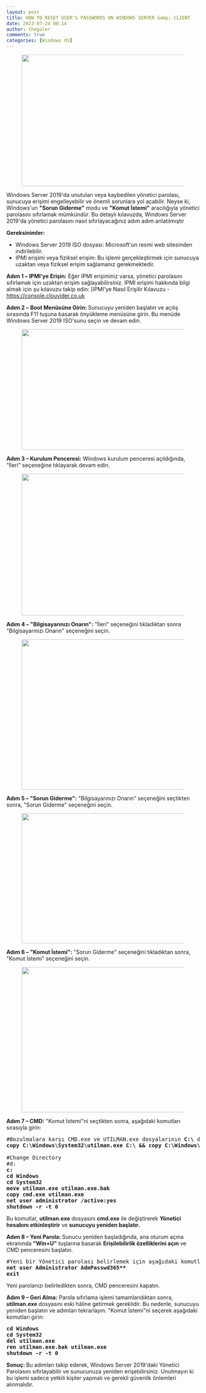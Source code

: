```yaml
---
layout: post
title: HOW TO RESET USER'S PASSWORDS ON WINDOWS SERVER &amp; CLIENT
date: 2023-07-24 00:14
author: theguler
comments: true
categories: [Windows OS]
---
```

<!-- wp:image {"id":7872,"width":"602px","height":"343px","sizeSlug":"large","linkDestination":"none"} -->
<figure class="wp-block-image size-large is-resized"><img src="https://farukguler.com/assets/post_images/reset-windows-10-password.jpg?w=600" alt="" class="wp-image-7872" style="width:602px;height:343px" /></figure>
<!-- /wp:image -->

<!-- wp:paragraph -->
<p>Windows Server 2019'da unutulan veya kaybedilen yönetici parolası, sunucuya erişimi engelleyebilir ve önemli sorunlara yol açabilir. Neyse ki, Windows'un <strong>"Sorun Giderme"</strong> modu ve <strong>"Komut İstemi"</strong> aracılığıyla yönetici parolasını sıfırlamak mümkündür. Bu detaylı kılavuzda, Windows Server 2019'da yönetici parolasını nasıl sıfırlayacağınız adım adım anlatılmıştır</p>
<!-- /wp:paragraph -->

<!-- wp:paragraph -->
<p><strong>Gereksinimler:</strong></p>
<!-- /wp:paragraph -->

<!-- wp:list -->
<ul><!-- wp:list-item -->
<li>Windows Server 2019 ISO dosyası: Microsoft'un resmi web sitesinden indirilebilir.</li>
<!-- /wp:list-item -->

<!-- wp:list-item -->
<li>IPMI erişimi veya fiziksel erişim: Bu işlemi gerçekleştirmek için sunucuya uzaktan veya fiziksel erişim sağlamanız gerekmektedir.</li>
<!-- /wp:list-item --></ul>
<!-- /wp:list -->

<!-- wp:paragraph -->
<p><strong>Adım 1 –</strong> <strong>IPMI'ye Erişin:</strong> Eğer IPMI erişiminiz varsa, yönetici parolasını sıfırlamak için uzaktan erişim sağlayabilirsiniz. IPMI erişimi hakkında bilgi almak için şu kılavuzu takip edin: [IPMI'ye Nasıl Erişilir Kılavuzu - <a href="https://console.clouvider.co.uk/index.php?cmd=knowledgebase&amp;action=article&amp;id=1">https://console.clouvider.co.uk</a></p>
<!-- /wp:paragraph -->

<!-- wp:paragraph -->
<p><strong>Adım 2 –</strong> <strong>Boot Menüsüne Girin: </strong>Sunucuyu yeniden başlatın ve açılış sırasında F11 tuşuna basarak önyükleme menüsüne girin. Bu menüde Windows Server 2019 ISO'sunu seçin ve devam edin.</p>
<!-- /wp:paragraph -->

<!-- wp:image {"id":7860,"width":"449px","height":"315px","sizeSlug":"large","linkDestination":"none"} -->
<figure class="wp-block-image size-large is-resized"><img src="https://farukguler.com/assets/post_images/res0.png?w=895" alt="" class="wp-image-7860" style="width:449px;height:315px" /></figure>
<!-- /wp:image -->

<!-- wp:paragraph -->
<p><strong>Adım 3 – Kurulum Penceresi:</strong> Windows kurulum penceresi açıldığında, "İleri" seçeneğine tıklayarak devam edin.</p>
<!-- /wp:paragraph -->

<!-- wp:image {"id":7859,"width":"552px","height":"370px","sizeSlug":"large","linkDestination":"none"} -->
<figure class="wp-block-image size-large is-resized"><img src="https://farukguler.com/assets/post_images/res1.png?w=800" alt="" class="wp-image-7859" style="width:552px;height:370px" /></figure>
<!-- /wp:image -->

<!-- wp:paragraph -->
<p><strong>Adım 4 – "Bilgisayarınızı Onarın":</strong> "İleri" seçeneğini tıkladıktan sonra "Bilgisayarınızı Onarın" seçeneğini seçin.</p>
<!-- /wp:paragraph -->

<!-- wp:image {"id":7878,"width":"532px","height":"392px","sizeSlug":"large","linkDestination":"none"} -->
<figure class="wp-block-image size-large is-resized"><img src="https://farukguler.com/assets/post_images/reset.png?w=800" alt="" class="wp-image-7878" style="width:532px;height:392px" /></figure>
<!-- /wp:image -->

<!-- wp:paragraph -->
<p><strong>Adım 5 – "Sorun Giderme":</strong> "Bilgisayarınızı Onarın" seçeneğini seçtikten sonra, "Sorun Giderme" seçeneğini seçin.</p>
<!-- /wp:paragraph -->

<!-- wp:image {"id":7858,"width":"593px","height":"339px","sizeSlug":"large","linkDestination":"none"} -->
<figure class="wp-block-image size-large is-resized"><img src="https://farukguler.com/assets/post_images/res3.png?w=800" alt="" class="wp-image-7858" style="width:593px;height:339px" /></figure>
<!-- /wp:image -->

<!-- wp:paragraph -->
<p><strong>Adım 6 – "Komut İstemi":</strong> "Sorun Giderme" seçeneğini tıkladıktan sonra, "Komut İstemi" seçeneğini seçin.</p>
<!-- /wp:paragraph -->

<!-- wp:image {"id":7861,"width":"543px","height":"379px","sizeSlug":"large","linkDestination":"none"} -->
<figure class="wp-block-image size-large is-resized"><img src="https://farukguler.com/assets/post_images/res4.png?w=800" alt="" class="wp-image-7861" style="width:543px;height:379px" /></figure>
<!-- /wp:image -->

<!-- wp:paragraph -->
<p><strong>Adım 7 – CMD:</strong> "Komut İstemi"ni seçtikten sonra, aşağıdaki komutları sırasıyla girin:</p>
<!-- /wp:paragraph -->

<!-- wp:preformatted -->
<pre class="wp-block-preformatted">#Bozulmalara karşı CMD.exe ve UTILMAN.exe dosyalarının <strong>C:\</strong> dizinine yedeklemek:
<strong>copy C:\Windows\System32\utilman.exe C:\ &amp;&amp; copy C:\Windows\System32\cmd.exe C:\</strong>

#Change Directory
#d:
<strong>c:</strong>
<strong>cd Windows
cd System32
move utilman.exe utilman.exe.bak
copy cmd.exe utilman.exe
net user administrator /active:yes
shutdown -r -t 0</strong></pre>
<!-- /wp:preformatted -->

<!-- wp:paragraph -->
<p>Bu komutlar, <strong>utilman.exe</strong> dosyasını <strong>cmd.exe</strong> ile değiştirerek <strong>Yönetici hesabını etkinleştirir</strong> ve <strong>sunucuyu yeniden başlatır.</strong></p>
<!-- /wp:paragraph -->

<!-- wp:paragraph -->
<p><strong>Adım 8 – Yeni Parola: </strong>Sunucu yeniden başladığında, ana oturum açma ekranında <strong>"Win+U"</strong> tuşlarına basarak <strong>Erişilebilirlik özelliklerini açın</strong> ve CMD penceresini başlatın.</p>
<!-- /wp:paragraph -->

<!-- wp:preformatted -->
<pre class="wp-block-preformatted">#Yeni bir Yönetici parolası belirlemek için aşağıdaki komutları girin:
<strong>net user Administrator AdmPasswd365**
exit</strong></pre>
<!-- /wp:preformatted -->

<!-- wp:paragraph -->
<p>Yeni parolanızı belirledikten sonra, CMD penceresini kapatın.</p>
<!-- /wp:paragraph -->

<!-- wp:paragraph -->
<p><strong>Adım 9 – Geri Alma:</strong> Parola sıfırlama işlemi tamamlandıktan sonra, <strong>utilman.exe</strong> dosyasını eski hâline getirmek gereklidir. Bu nedenle, sunucuyu yeniden başlatın ve adımları tekrarlayın. "Komut İstemi"ni seçerek aşağıdaki komutları girin:</p>
<!-- /wp:paragraph -->

<!-- wp:preformatted -->
<pre class="wp-block-preformatted"><strong>cd Windows
cd System32
del utilman.exe
ren utilman.exe.bak utilman.exe
shutdown -r -t 0</strong></pre>
<!-- /wp:preformatted -->

<!-- wp:paragraph -->
<p><strong>Sonuç: </strong>Bu adımları takip ederek, Windows Server 2019'daki Yönetici Parolasını sıfırlayabilir ve sunucunuza yeniden erişebilirsiniz. Unutmayın ki bu işlemi sadece yetkili kişiler yapmalı ve gerekli güvenlik önlemleri alınmalıdır.</p>
<!-- /wp:paragraph -->
